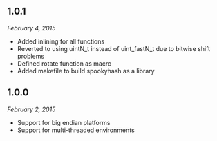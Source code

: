 1.0.1
-----
*February 4, 2015*

* Added inlining for all functions
* Reverted to using uintN_t instead of uint_fastN_t due to bitwise shift problems
* Defined rotate function as macro
* Added makefile to build spookyhash as a library

1.0.0
-----
*February 2, 2015*

* Support for big endian platforms
* Support for multi-threaded environments